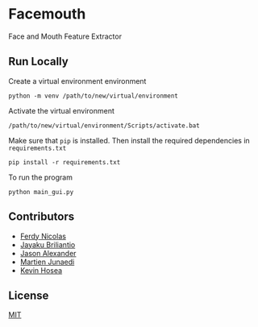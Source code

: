 # Facemouth
Face and Mouth Feature Extractor

## Run Locally

Create a virtual environment environment

```
python -m venv /path/to/new/virtual/environment
```

Activate the virtual environment

```
/path/to/new/virtual/environment/Scripts/activate.bat
```

Make sure that ```pip``` is installed. Then install the required dependencies in ```requirements.txt```

```
pip install -r requirements.txt
```

To run the program

```
python main_gui.py
```

## Contributors
- [Ferdy Nicolas](github.com/ferdyferdy9)
- [Jayaku Briliantio](github.com/ukayaj620)
- [Jason Alexander](github.com/FXLJA)
- [Martien Junaedi](github.com/MartienJun)
- [Kevin Hosea](mailto:s32180115@student.ubm.ac.id)

## License
[MIT](./LICENSE)
